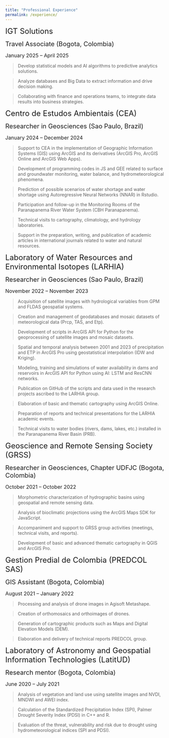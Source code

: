 ```yaml
---
title: "Professional Experience"
permalink: /experience/
---
```


<span style="font-size: 24px;"> IGT Solutions </span>

<span style="font-size: 20px;"> Travel Associate (Bogota, Colombia) </span>

<span style="font-size: 16px;"> January 2025 – April 2025 </span>


> Develop statistical models and AI algorithms to predictive analytics solutions.

> Analyze databases and Big Data to extract information and drive decision making.

> Collaborating with finance and operations teams, to integrate data results into business strategies.


<span style="font-size: 24px;"> Centro de Estudos Ambientais (CEA) </span>

<span style="font-size: 20px;"> Researcher in Geosciences (Sao Paulo, Brazil) </span>

<span style="font-size: 16px;"> January 2024 – December 2024 </span>


> Support to CEA in the implementation of Geographic Information Systems (GIS) using ArcGIS and its derivatives (ArcGIS Pro, ArcGIS Online and ArcGIS Web Apps).

> Development of programming codes in JS and GEE related to surface and groundwater monitoring, water balance, and hydrometeorological phenomena.

> Prediction of possible scenarios of water shortage and water shortage using Autoregressive Neural Networks (NNAR) in Rstudio.

> Participation and follow-up in the Monitoring Rooms of the Paranapanema River Water System (CBH Paranapanema).

> Technical visits to cartography, climatology, and hydrology laboratories.

> Support in the preparation, writing, and publication of academic articles in international journals related to water and natural resources.


<span style="font-size: 24px;"> Laboratory of Water Resources and Environmental Isotopes (LARHIA) </span>

<span style="font-size: 20px;"> Researcher in Geosciences (Sao Paulo, Brazil) </span>

<span style="font-size: 16px;"> November 2022 – November 2023 </span>


> Acquisition of satellite images with hydrological variables from GPM and FLDAS geospatial systems.

> Creation and management of geodatabases and mosaic datasets of meteorological data (Prcp, TAS, and Etp).

> Development of scripts in ArcGIS API for Python for the geoprocessing of satellite images and mosaic datasets.

> Spatial and temporal analysis between 2001 and 2023 of precipitation and ETP in ArcGIS Pro using geostatistical interpolation (IDW and Kriging).

> Modeling, training and simulations of water availability in dams and reservoirs in ArcGIS API for Python using AI: LSTM and ResCNN networks.

> Publication on GitHub of the scripts and data used in the research projects ascribed to the LARHIA group.

> Elaboration of basic and thematic cartography using ArcGIS Online.

> Preparation of reports and technical presentations for the LARHIA academic events.

> Technical visits to water bodies (rivers, dams, lakes, etc.) installed in the Paranapanema River Basin (PRB).


<span style="font-size: 24px;"> Geoscience and Remote Sensing Society (GRSS) </span>

<span style="font-size: 20px;"> Researcher in Geosciences, Chapter UDFJC (Bogota, Colombia) </span>

<span style="font-size: 16px;"> October 2021 – October 2022 </span>


> Morphometric characterization of hydrographic basins using geospatial and remote sensing data.

> Analysis of bioclimatic projections using the ArcGIS Maps SDK for JavaScript.

> Accompaniment and support to GRSS group activities (meetings, technical visits, and reports).

> Development of basic and advanced thematic cartography in QGIS and ArcGIS Pro.


<span style="font-size: 24px;"> Gestion Predial de Colombia (PREDCOL SAS) </span>

<span style="font-size: 20px;"> GIS Assistant (Bogota, Colombia) </span>

<span style="font-size: 16px;"> August 2021 – January 2022 </span>


> Processing and analysis of drone images in Agisoft Metashape.

> Creation of orthomosaics and orthoimages of drones.

> Generation of cartographic products such as Maps and Digital Elevation Models (DEM).

> Elaboration and delivery of technical reports PREDCOL group.


<span style="font-size: 24px;"> Laboratory of Astronomy and Geospatial Information Technologies (LatitUD) </span>

<span style="font-size: 20px;"> Research mentor (Bogota, Colombia) </span>

<span style="font-size: 16px;"> June 2020 – July 2021 </span>
 

> Analysis of vegetation and land use using satellite images and NVDI, MNDWI and AWEI index.

> Calculation of the Standardized Precipitation Index (SPI), Palmer Drought Severity Index (PDSI) in C++ and R.

> Evaluation of the threat, vulnerability and risk due to drought using hydrometeorological indices (SPI and PDSI).
